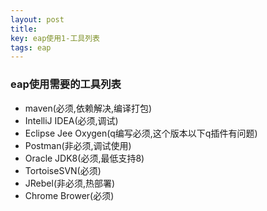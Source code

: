 ```yaml
---
layout: post
title: 
key: eap使用1-工具列表
tags: eap
---
```


### eap使用需要的工具列表

* maven(必须,依赖解决,编译打包)
* IntelliJ IDEA(必须,调试)
* Eclipse Jee Oxygen(q编写必须,这个版本以下q插件有问题)
* Postman(非必须,调试使用)
* Oracle JDK8(必须,最低支持8)
* TortoiseSVN(必须)
* JRebel(非必须,热部署)
* Chrome Brower(必须)
